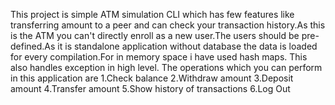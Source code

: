 This project is simple ATM simulation CLI which has few features like transferring amount to a peer and can check your transaction history.As this is the ATM you can't directly enroll as a new user.The users should be pre-defined.As it is standalone application without database the data is loaded for every compilation.For in memory space i have used hash maps.
This also handles exception in high level.
The operations which you can perform in this application are
1.Check balance 
2.Withdraw amount 
3.Deposit amount 
4.Transfer amount 
5.Show history of transactions
6.Log Out
